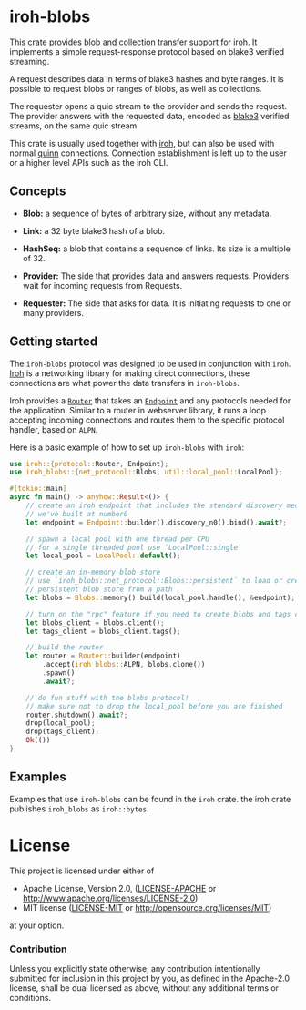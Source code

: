 # iroh-blobs

This crate provides blob and collection transfer support for iroh. It implements a simple request-response protocol based on blake3 verified streaming.

A request describes data in terms of blake3 hashes and byte ranges. It is possible to
request blobs or ranges of blobs, as well as collections.

The requester opens a quic stream to the provider and sends the request. The provider answers with the requested data, encoded as [blake3](https://github.com/BLAKE3-team/BLAKE3-specs/blob/master/blake3.pdf) verified streams, on the same quic stream.

This crate is usually used together with [iroh](https://crates.io/crates/iroh), but can also be used with normal [quinn](https://crates.io/crates/quinn) connections. Connection establishment is left up to the user or a higher level APIs such as the iroh CLI.

## Concepts

- **Blob:** a sequence of bytes of arbitrary size, without any metadata.

- **Link:** a 32 byte blake3 hash of a blob.

- **HashSeq:** a blob that contains a sequence of links. Its size is a multiple of 32.

- **Provider:** The side that provides data and answers requests. Providers wait for incoming requests from Requests.

- **Requester:** The side that asks for data. It is initiating requests to one or many providers.


## Getting started

The `iroh-blobs` protocol was designed to be used in conjunction with `iroh`. [Iroh](https://docs.rs/iroh) is a networking library for making direct connections, these connections are what power the data transfers in `iroh-blobs`.

Iroh provides a [`Router`](https://docs.rs/iroh/latest/iroh/protocol/struct.Router.html) that takes an [`Endpoint`](https://docs.rs/iroh/latest/iroh/endpoint/struct.Endpoint.html) and any protocols needed for the application. Similar to a router in webserver library, it runs a loop accepting incoming connections and routes them to the specific protocol handler, based on `ALPN`.

Here is a basic example of how to set up `iroh-blobs` with `iroh`:

```rust
use iroh::{protocol::Router, Endpoint};
use iroh_blobs::{net_protocol::Blobs, util::local_pool::LocalPool};

#[tokio::main]
async fn main() -> anyhow::Result<()> {
    // create an iroh endpoint that includes the standard discovery mechanisms
    // we've built at number0
    let endpoint = Endpoint::builder().discovery_n0().bind().await?;

    // spawn a local pool with one thread per CPU
    // for a single threaded pool use `LocalPool::single`
    let local_pool = LocalPool::default();

    // create an in-memory blob store
    // use `iroh_blobs::net_protocol::Blobs::persistent` to load or create a
    // persistent blob store from a path
    let blobs = Blobs::memory().build(local_pool.handle(), &endpoint);

    // turn on the "rpc" feature if you need to create blobs and tags clients
    let blobs_client = blobs.client();
    let tags_client = blobs_client.tags();

    // build the router
    let router = Router::builder(endpoint)
        .accept(iroh_blobs::ALPN, blobs.clone())
        .spawn()
        .await?;

    // do fun stuff with the blobs protocol!
    // make sure not to drop the local_pool before you are finished
    router.shutdown().await?;
    drop(local_pool);
    drop(tags_client);
    Ok(())
}
```

## Examples

Examples that use `iroh-blobs` can be found in the `iroh` crate. the iroh crate publishes `iroh_blobs` as `iroh::bytes`.


# License

This project is licensed under either of

 * Apache License, Version 2.0, ([LICENSE-APACHE](LICENSE-APACHE) or
   <http://www.apache.org/licenses/LICENSE-2.0>)
 * MIT license ([LICENSE-MIT](LICENSE-MIT) or
   <http://opensource.org/licenses/MIT>)

at your option.

### Contribution

Unless you explicitly state otherwise, any contribution intentionally submitted
for inclusion in this project by you, as defined in the Apache-2.0 license,
shall be dual licensed as above, without any additional terms or conditions.

